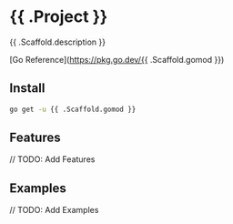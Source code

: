 # {{ .Project }}

{{ .Scaffold.description }}

[Go Reference](https://pkg.go.dev/{{ .Scaffold.gomod }})

## Install

```bash
go get -u {{ .Scaffold.gomod }}
```

## Features

// TODO: Add Features

## Examples

// TODO: Add Examples

